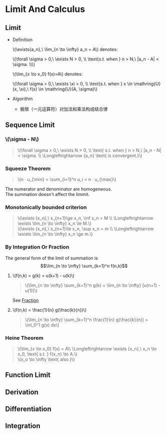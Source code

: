 # Limit And Calculus

## Limit

- Definition

    \\(\exists\{a_n\},\ \lim_{n \to \infty} a_n = A\\) denotes:

    \\(\forall \sigma > 0,\ \exists N > 0, \\\\
    \text{s.t. when } n > N,\ |a_n - A| < \sigma. \\\\\\)

    \\(\lim_{x \to x_0} f(x)=A\\) denotes:

    \\(\forall \sigma > 0,\ \exists \xi > 0, \\\\
    \text{s.t. when } x \in \mathring{U}(x, \xi),\ f(x) \in \mathring{U}(A, \sigma)\\)

- Algorithm
  - 极限（一元运算符）对加法和乘法构成结合律

## Sequence Limit

### \\(\sigma - N\\)

> \\(\forall \sigma > 0,\ \exists N > 0, \\\\
\text{ s.t. when } n > N,\ |a_n - N| < \sigma. \\\\
\Longleftrightarrow \{a_n\} \text{ is convergent.}\\)

### Squeeze Theorem

> \\(n · u_{\min} < \sum_{i=1}^n u_i < n · u_{\max}\\)

The numerator and denominator are homogeneous.\
The summation doesn't affect the limmit.

### Monotonically bounded criterion

> \\(\exists \{x_n\},\ x_{n+1}\ge x_n, \inf x_n = M \\\\
\Longleftrightarrow \exists \lim_{n \to \infty} x_n \le M.\\)\
> \\(\exists \{x_n\},\ x_{n+1}\le x_n, \sup x_n = m \\\\
\Longleftrightarrow \exists \lim_{n \to \infty} x_n \ge m.\\)

### By Integration Or Fraction

The general form of the limit of summation is
$$\lim_{n \to \infty} \sum_{k=1}^n f(n,k)$$

1. \\(f(n,k) = g(k) = u(k+1) - u(k)\\)
    > \\(\lim_{n \to \infty} \sum_{k=1}^n g(k) = \lim_{n \to \infty} [u(n+1) - u(1)]\\)

    See [Fraction](fraction.md)

2. \\(f(n,k) = \frac{1}{n} g(\frac{k}{n})\\)
    > \\(\lim_{n \to \infty} \sum_{k=1}^n \frac{1}{n} g(\frac{k}{n}) = \int_0^1 g(x) dx\\)

### Heine Theorem

> \\(\lim_{x \to x_0} f(x) = A\\\\
\Longleftrightarrow \exists \{x_n\},\  x_n \to x_0, \text{ s.t. } f(x_n) \to A.\\)\
> \\(x_o \to \infty \text{ also.}\\)

## Function Limit

## Derivation

## Differentiation

## Integration
